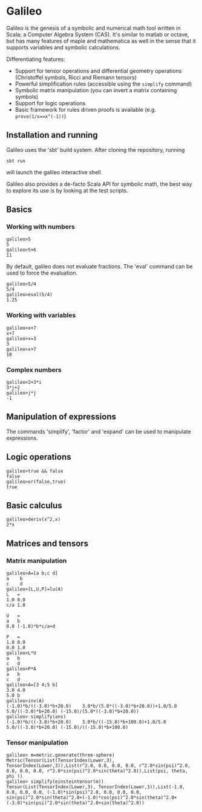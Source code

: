 # Galileo
Galileo is the genesis of a symbolic and numerical math tool written in Scala; a Computer Algebra System (CAS).
It's similar to matlab or octave, but has many features of maple and mathematica as well in the sense that it supports variables and symbolic calculations.


Differentiating features:
* Support for tensor operations and differential geometry operations (Christoffel symbols, Ricci and Riemann tensors)
* Powerful simplification rules (accessible using the `simplify` command)
* Symbolic matrix manipulation (you can invert a matrix containing symbols)
* Support for logic operations
* Basic framework for rules driven proofs is available (e.g. `prove(1/x==x^(-1))`)

## Installation and running
Galileo uses the 'sbt' build system. After cloning the repository, running
```
sbt run
```
will launch the galileo interactive shell.

Galileo also provides a de-facto Scala API for symbolic math, the best way to explore its use is by looking at the test scripts.

## Basics
### Working with numbers
```
galileo>5
5
galileo>5+6
11
```
By default, galileo does not evaluate fractions. The 'eval' command can be used to force the evaluation.
```
galileo>5/4
5/4
galileo>eval(5/4)
1.25
```

### Working with variables
```
galileo>x+7
x+7
galileo>x=3
3
galileo>x+7
10
```

### Complex numbers
```
galileo>2+3*i
3*j+2
galileo>j*j
-1
```

## Manipulation of expressions
The commands 'simplify', 'factor' and 'expand' can be used to manipulate expressions.

## Logic operations
```
galileo>true && false
false
galileo>or(false,true)
true
```

## Basic calculus
```
galileo>deriv(x^2,x)
2*x 
```

## Matrices and tensors
### Matrix manipulation

```
galileo>A=[a b;c d]
a    b
c    d
galileo>[L,U,P]=lu(A)
L	=
1.0	0.0	
c/a	1.0	

U	=
a	b	
0.0	(-1.0)*b*c/a+d	

P	=
1.0	0.0
0.0	1.0
galileo>L*U
a	b
c	d
galileo>P*A
a	b
c	d
galileo>A=[3 4;5 b]
3.0	4.0
5.0	b
galileo>inv(A)
(-1.0)*b/((-3.0)*b+20.0)	3.0*b/(5.0*((-3.0)*b+20.0))+1.0/5.0
5.0/((-3.0)*b+20.0)	(-15.0)/(5.0*((-3.0)*b+20.0))
galileo> simplify(ans)
(-1.0)*b/((-3.0)*b+20.0)	3.0*b/((-15.0)*b+100.0)+1.0/5.0
5.0/((-3.0)*b+20.0)	(-15.0)/((-15.0)*b+100.0)
```
### Tensor manipulation
```
galileo> m=metric.generate(three-sphere)
Metric(Tensor(List(TensorIndex(Lower,3), TensorIndex(Lower,3)),List(r^2.0, 0.0, 0.0, 0.0, r^2.0*sin(psi)^2.0, 0.0, 0.0, 0.0, r^2.0*sin(psi)^2.0*sin(theta)^2.0)),List(psi, theta, phi ))
galileo> simplify(einsteintensor(m))
Tensor(List(TensorIndex(Lower,3), TensorIndex(Lower,3)),List(-1.0, 0.0, 0.0, 0.0, (-1.0)*sin(psi)^2.0, 0.0, 0.0, 0.0, sin(psi)^2.0*sin(theta)^2.0+(-1.0)*cos(psi)^2.0*sin(theta)^2.0+(-3.0)*sin(psi)^2.0*sin(theta)^2.0+sin(theta)^2.0))
```
